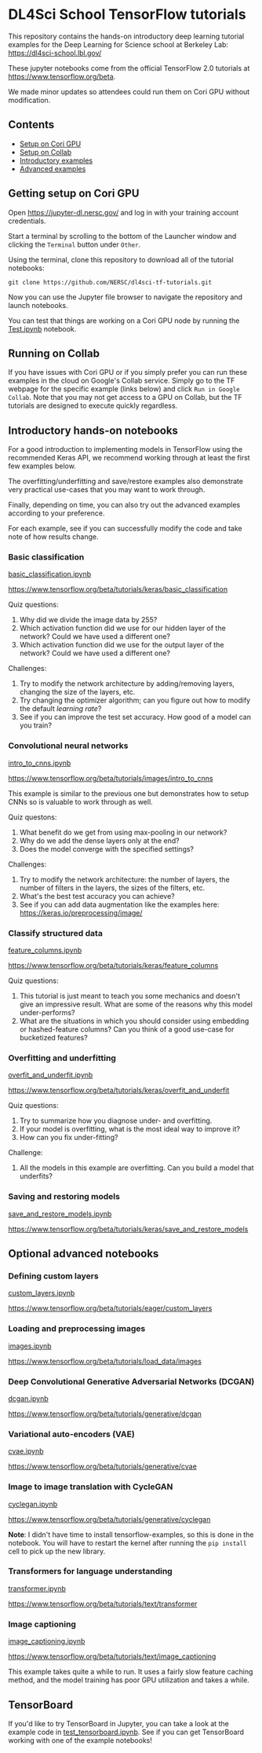 # DL4Sci School TensorFlow tutorials

This repository contains the hands-on introductory deep learning tutorial examples for the
Deep Learning for Science school at Berkeley Lab: https://dl4sci-school.lbl.gov/

These jupyter notebooks come from the official TensorFlow 2.0 tutorials at
https://www.tensorflow.org/beta.

We made minor updates so attendees could run them on Cori GPU without modification.

## Contents

* [Setup on Cori GPU](https://github.com/NERSC/dl4sci-tf-tutorials#getting-setup-on-cori-gpu)
* [Setup on Collab](https://github.com/NERSC/dl4sci-tf-tutorials#running-on-collab)
* [Introductory examples](https://github.com/NERSC/dl4sci-tf-tutorials#introductory-hands-on-notebooks)
* [Advanced examples](https://github.com/NERSC/dl4sci-tf-tutorials#optional-advanced-notebooks)

## Getting setup on Cori GPU

Open https://jupyter-dl.nersc.gov/ and log in with your training account
credentials.

Start a terminal by scrolling to the bottom of the Launcher window and clicking
the `Terminal` button under `Other`.

Using the terminal, clone this repository to download all of the tutorial
notebooks:

`git clone https://github.com/NERSC/dl4sci-tf-tutorials.git`

Now you can use the Jupyter file browser to navigate the repository and launch
notebooks.

You can test that things are working on a Cori GPU node by running the
[Test.ipynb](Test.ipynb) notebook.

## Running on Collab

If you have issues with Cori GPU or if you simply prefer you can run these
examples in the cloud on Google's Collab service. Simply go to the TF webpage
for the specific example (links below) and click `Run in Google Collab`.
Note that you may not get access to a GPU on Collab, but the TF tutorials are
designed to execute quickly regardless.

## Introductory hands-on notebooks

For a good introduction to implementing models in TensorFlow using the recommended
Keras API, we recommend working through at least the first few examples below.

The overfitting/underfitting and save/restore examples also demonstrate very
practical use-cases that you may want to work through.

Finally, depending on time, you can also try out the advanced examples according
to your preference.

For each example, see if you can successfully modify the code and take note of how results change.

### Basic classification

[basic_classification.ipynb](basic_classification.ipynb)

https://www.tensorflow.org/beta/tutorials/keras/basic_classification

Quiz questions:
1. Why did we divide the image data by 255?
2. Which activation function did we use for our hidden layer of the network? Could we have used a different one?
3. Which activation function did we use for the output layer of the network? Could we have used a different one?

Challenges:
1. Try to modify the network architecture by adding/removing layers, changing the size of the layers, etc.
2. Try changing the optimizer algorithm; can you figure out how to modify the default *learning rate*?
3. See if you can improve the test set accuracy. How good of a model can you train?


### Convolutional neural networks

[intro_to_cnns.ipynb](intro_to_cnns.ipynb)

https://www.tensorflow.org/beta/tutorials/images/intro_to_cnns

This example is similar to the previous one but demonstrates how to setup CNNs so is valuable to work through as well.

Quiz questons:
1. What benefit do we get from using max-pooling in our network?
2. Why do we add the dense layers only at the end?
3. Does the model converge with the specified settings?

Challenges:
1. Try to modify the network architecture: the number of layers, the number of filters in the layers, the sizes of the filters, etc.
2. What's the best test accuracy you can achieve?
3. See if you can add data augmentation like the examples here: https://keras.io/preprocessing/image/

### Classify structured data

[feature_columns.ipynb](feature_columns.ipynb)

https://www.tensorflow.org/beta/tutorials/keras/feature_columns

Quiz questions:
1. This tutorial is just meant to teach you some mechanics and doesn't give an impressive result. What are some of the reasons why this model under-performs?
2. What are the situations in which you should consider using embedding or hashed-feature columns? Can you think of a good use-case for bucketized features?

### Overfitting and underfitting

[overfit_and_underfit.ipynb](overfit_and_underfit.ipynb)

https://www.tensorflow.org/beta/tutorials/keras/overfit_and_underfit

Quiz questions:
1. Try to summarize how you diagnose under- and overfitting.
2. If your model is overfitting, what is the most ideal way to improve it?
3. How can you fix under-fitting?

Challenge:
1. All the models in this example are overfitting. Can you build a model that underfits?

### Saving and restoring models

[save_and_restore_models.ipynb](save_and_restore_models.ipynb)

https://www.tensorflow.org/beta/tutorials/keras/save_and_restore_models

## Optional advanced notebooks

### Defining custom layers

[custom_layers.ipynb](custom_layers.ipynb)

https://www.tensorflow.org/beta/tutorials/eager/custom_layers

### Loading and preprocessing images

[images.ipynb](images.ipynb)

https://www.tensorflow.org/beta/tutorials/load_data/images

### Deep Convolutional Generative Adversarial Networks (DCGAN)

[dcgan.ipynb](dcgan.ipynb)

https://www.tensorflow.org/beta/tutorials/generative/dcgan

### Variational auto-encoders (VAE)

[cvae.ipynb](cvae.ipynb)

https://www.tensorflow.org/beta/tutorials/generative/cvae

### Image to image translation with CycleGAN

[cyclegan.ipynb](cyclegan.ipynb)

https://www.tensorflow.org/beta/tutorials/generative/cyclegan

**Note**: I didn't have time to install tensorflow-examples, so this is done in the notebook.
You will have to restart the kernel after running the `pip install` cell to pick up the new library.

### Transformers for language understanding

[transformer.ipynb](transformer.ipynb)

https://www.tensorflow.org/beta/tutorials/text/transformer

### Image captioning

[image_captioning.ipynb](image_captioning.ipynb)

https://www.tensorflow.org/beta/tutorials/text/image_captioning

This example takes quite a while to run. It uses a fairly slow feature caching method, and the model training has poor GPU utilization and takes a while.

## TensorBoard

If you'd like to try TensorBoard in Jupyter, you can take a look at the example
code in [test_tensorboard.ipynb](test_tensorboard.ipynb). See if you can get
TensorBoard working with one of the example notebooks!
